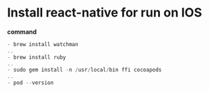 # Install react-native for run on IOS

**command**

```js
- brew install watchman
..
- brew install ruby
..
- sudo gem install -n /usr/local/bin ffi cocoapods
..
- pod --version

```
